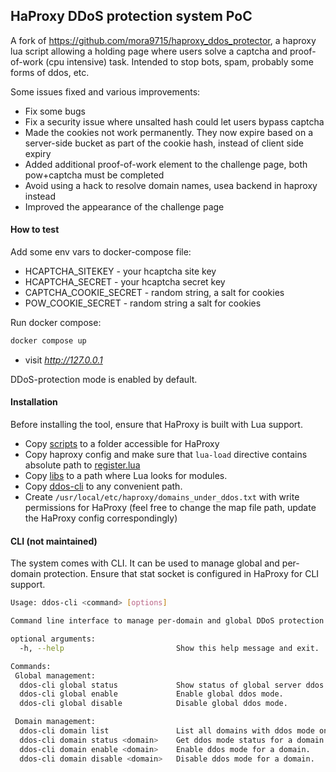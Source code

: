 ## HaProxy DDoS protection system PoC

A fork of https://github.com/mora9715/haproxy_ddos_protector, a haproxy lua script allowing a holding page where users solve a captcha and proof-of-work (cpu intensive) task.
Intended to stop bots, spam, probably some forms of ddos, etc.

Some issues fixed and various improvements:

- Fix some bugs
- Fix a security issue where unsalted hash could let users bypass captcha
- Made the cookies not work permanently. They now expire based on a server-side bucket as part of the cookie hash, instead of client side expiry
- Added additional proof-of-work element to the challenge page, both pow+captcha must be completed
- Avoid using a hack to resolve domain names, usea backend in haproxy instead
- Improved the appearance of the challenge page

#### How to test

Add some env vars to docker-compose file:

- HCAPTCHA_SITEKEY - your hcaptcha site key
- HCAPTCHA_SECRET - your hcaptcha secret key
- CAPTCHA_COOKIE_SECRET - random string, a salt for cookies
- POW_COOKIE_SECRET - random string a salt for cookies


Run docker compose:
```bash
docker compose up
```

- visit *http://127.0.0.1*

DDoS-protection mode is enabled by default.

#### Installation
Before installing the tool, ensure that HaProxy is built with Lua support.

- Copy [scripts](src/scripts) to a folder accessible for HaProxy
- Copy haproxy config and make sure that `lua-load` directive contains absolute path to [register.lua](src/scripts/register.lua)
- Copy [libs](src/libs) to a path where Lua looks for modules.
- Copy [ddos-cli](src/cli/ddos-cli) to any convenient path.
- Create `/usr/local/etc/haproxy/domains_under_ddos.txt` with write permissions for HaProxy (feel free to change the map file path, update the HaProxy config correspondingly)

#### CLI (not maintained)
The system comes with CLI. It can be used to manage global and per-domain protection.
Ensure that stat socket is configured in HaProxy for CLI support.
```bash
Usage: ddos-cli <command> [options]

Command line interface to manage per-domain and global DDoS protection.

optional arguments:
  -h, --help                         Show this help message and exit.

Commands:
 Global management:
  ddos-cli global status             Show status of global server ddos mode.
  ddos-cli global enable             Enable global ddos mode.
  ddos-cli global disable            Disable global ddos mode.

 Domain management:
  ddos-cli domain list               List all domains with ddos mode on.
  ddos-cli domain status <domain>    Get ddos mode status for a domain.
  ddos-cli domain enable <domain>    Enable ddos mode for a domain.
  ddos-cli domain disable <domain>   Disable ddos mode for a domain.

```
